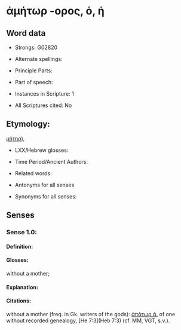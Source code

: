 # ἀμήτωρ -ορος, ὁ, ἡ

<!-- Status: S2=NeedsEdits -->
<!-- Lexica used for edits:   -->

## Word data

* Strongs: G02820

* Alternate spellings:



* Principle Parts: 


* Part of speech: 


* Instances in Scripture: 1

* All Scriptures cited: No

## Etymology: 

[μήτηρ]()),

* LXX/Hebrew glosses: 


* Time Period/Ancient Authors: 


* Related words: 

* Antonyms for all senses

* Synonyms for all senses: 


## Senses 


### Sense  1.0: 

#### Definition: 

#### Glosses: 

without a mother; 

#### Explanation: 


#### Citations: 

without a mother (freq. in Gk. writers of the gods): [ἀπάτωρ ἀ.]() of one without recorded genealogy, [He 7:3](Heb 7:3) (cf. MM, VGT, s.v.). 
